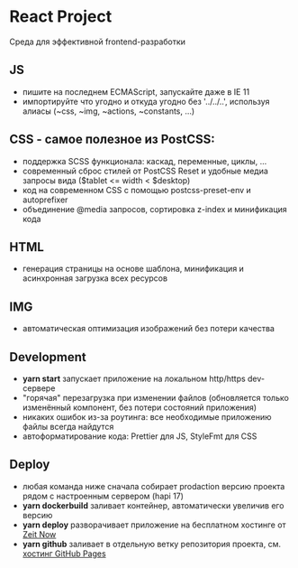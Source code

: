 # React Project
Среда для эффективной frontend-разработки

## JS
* пишите на последнем ECMAScript, запускайте даже в IE 11
* импортируйте что угодно и откуда угодно без '../../..', используя алиасы (~css, ~img, ~actions, ~constants, ...)

## CSS - самое полезное из PostCSS:
* поддержка SCSS функционала: каскад, переменные, циклы, ...
* современный сброс стилей от PostCSS Reset и удобные медиа запросы вида ($tablet <= width < $desktop)
* код на современном CSS с помощью postcss-preset-env и autoprefixer
* объединение @media запросов, сортировка z-index и минификация кода 

## HTML
* генерация страницы на основе шаблона, минификация и асинхронная загрузка всех ресурсов

## IMG
* автоматическая оптимизация изображений без потери качества

## Development
* <b>yarn start</b> запускает приложение на локальном http/https dev-сервере
* "горячая" перезагрузка при изменении файлов (обновляется только изменённый компонент, без потери состояний приложения)
* никаких ошибок из-за роутинга: все необходимые приложению файлы всегда найдутся
* автоформатирование кода: Prettier для JS, StyleFmt для CSS

## Deploy
* любая команда ниже сначала собирает prodaction версию проекта рядом с настроенным сервером (hapi 17)
* <b>yarn dockerbuild</b> заливает контейнер, автоматически увеличив его версию
* <b>yarn deploy</b> разворачивает приложение на бесплатном хостинге от [Zeit Now](https://zeit.co/now)
* <b>yarn github</b> заливает в отдельную ветку репозитория проекта, см. [хостинг GitHub Pages](https://pages.github.com/)
